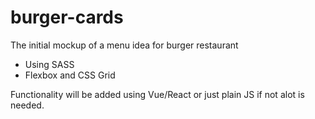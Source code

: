 # burger-cards
The initial mockup of a menu idea for burger restaurant

- Using SASS
- Flexbox and CSS Grid

Functionality will be added using Vue/React or just plain JS if not alot is needed.
